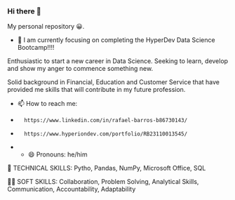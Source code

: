 ### Hi there 👋

My personal repository 😀.

- 🔭 I am currently focusing on completing the HyperDev Data Science Bootcamp!!!!

Enthusiastic to start a new career in Data Science. Seeking to learn, develop and show my anger to commence something new. 

Solid background in Financial, Education and Customer Service that have provided me skills that will contribute in my future profession. 

- 📫 How to reach me:
-       https://www.linkedin.com/in/rafael-barros-b86730143/
-       https://www.hyperiondev.com/portfolio/RB23110013545/

- - 😄 Pronouns: he/him


🤹 TECHNICAL SKILLS: Pytho, Pandas, NumPy, Microsoft Office, SQL 

🧑‍💻 SOFT SKILLS: Collaboration, Problem Solving, Analytical Skills, Communication, Accountability, Adaptability

 

 

 



 
